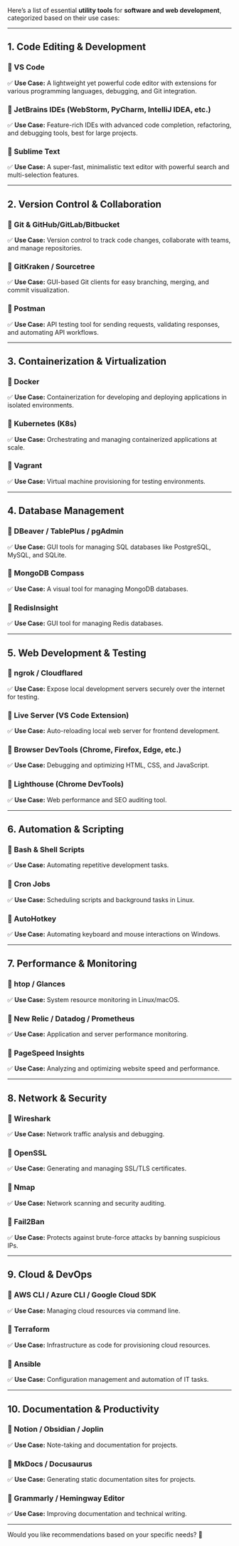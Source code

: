 Here’s a list of essential **utility tools** for **software and web development**, categorized based on their use cases:

---

## **1. Code Editing & Development**
### **🔹 VS Code**  
✅ **Use Case:** A lightweight yet powerful code editor with extensions for various programming languages, debugging, and Git integration.  

### **🔹 JetBrains IDEs (WebStorm, PyCharm, IntelliJ IDEA, etc.)**  
✅ **Use Case:** Feature-rich IDEs with advanced code completion, refactoring, and debugging tools, best for large projects.  

### **🔹 Sublime Text**  
✅ **Use Case:** A super-fast, minimalistic text editor with powerful search and multi-selection features.  

---

## **2. Version Control & Collaboration**
### **🔹 Git & GitHub/GitLab/Bitbucket**  
✅ **Use Case:** Version control to track code changes, collaborate with teams, and manage repositories.  

### **🔹 GitKraken / Sourcetree**  
✅ **Use Case:** GUI-based Git clients for easy branching, merging, and commit visualization.  

### **🔹 Postman**  
✅ **Use Case:** API testing tool for sending requests, validating responses, and automating API workflows.  

---

## **3. Containerization & Virtualization**
### **🔹 Docker**  
✅ **Use Case:** Containerization for developing and deploying applications in isolated environments.  

### **🔹 Kubernetes (K8s)**  
✅ **Use Case:** Orchestrating and managing containerized applications at scale.  

### **🔹 Vagrant**  
✅ **Use Case:** Virtual machine provisioning for testing environments.  

---

## **4. Database Management**
### **🔹 DBeaver / TablePlus / pgAdmin**  
✅ **Use Case:** GUI tools for managing SQL databases like PostgreSQL, MySQL, and SQLite.  

### **🔹 MongoDB Compass**  
✅ **Use Case:** A visual tool for managing MongoDB databases.  

### **🔹 RedisInsight**  
✅ **Use Case:** GUI tool for managing Redis databases.  

---

## **5. Web Development & Testing**
### **🔹 ngrok / Cloudflared**  
✅ **Use Case:** Expose local development servers securely over the internet for testing.  

### **🔹 Live Server (VS Code Extension)**  
✅ **Use Case:** Auto-reloading local web server for frontend development.  

### **🔹 Browser DevTools (Chrome, Firefox, Edge, etc.)**  
✅ **Use Case:** Debugging and optimizing HTML, CSS, and JavaScript.  

### **🔹 Lighthouse (Chrome DevTools)**  
✅ **Use Case:** Web performance and SEO auditing tool.  

---

## **6. Automation & Scripting**
### **🔹 Bash & Shell Scripts**  
✅ **Use Case:** Automating repetitive development tasks.  

### **🔹 Cron Jobs**  
✅ **Use Case:** Scheduling scripts and background tasks in Linux.  

### **🔹 AutoHotkey**  
✅ **Use Case:** Automating keyboard and mouse interactions on Windows.  

---

## **7. Performance & Monitoring**
### **🔹 htop / Glances**  
✅ **Use Case:** System resource monitoring in Linux/macOS.  

### **🔹 New Relic / Datadog / Prometheus**  
✅ **Use Case:** Application and server performance monitoring.  

### **🔹 PageSpeed Insights**  
✅ **Use Case:** Analyzing and optimizing website speed and performance.  

---

## **8. Network & Security**
### **🔹 Wireshark**  
✅ **Use Case:** Network traffic analysis and debugging.  

### **🔹 OpenSSL**  
✅ **Use Case:** Generating and managing SSL/TLS certificates.  

### **🔹 Nmap**  
✅ **Use Case:** Network scanning and security auditing.  

### **🔹 Fail2Ban**  
✅ **Use Case:** Protects against brute-force attacks by banning suspicious IPs.  

---

## **9. Cloud & DevOps**
### **🔹 AWS CLI / Azure CLI / Google Cloud SDK**  
✅ **Use Case:** Managing cloud resources via command line.  

### **🔹 Terraform**  
✅ **Use Case:** Infrastructure as code for provisioning cloud resources.  

### **🔹 Ansible**  
✅ **Use Case:** Configuration management and automation of IT tasks.  

---

## **10. Documentation & Productivity**
### **🔹 Notion / Obsidian / Joplin**  
✅ **Use Case:** Note-taking and documentation for projects.  

### **🔹 MkDocs / Docusaurus**  
✅ **Use Case:** Generating static documentation sites for projects.  

### **🔹 Grammarly / Hemingway Editor**  
✅ **Use Case:** Improving documentation and technical writing.  

---

Would you like recommendations based on your specific needs? 🚀
